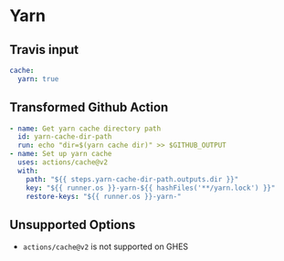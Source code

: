 # Yarn

## Travis input

```yaml
cache:
  yarn: true
```

## Transformed Github Action

```yaml
- name: Get yarn cache directory path
  id: yarn-cache-dir-path
  run: echo "dir=$(yarn cache dir)" >> $GITHUB_OUTPUT
- name: Set up yarn cache
  uses: actions/cache@v2
  with:
    path: "${{ steps.yarn-cache-dir-path.outputs.dir }}"
    key: "${{ runner.os }}-yarn-${{ hashFiles('**/yarn.lock') }}"
    restore-keys: "${{ runner.os }}-yarn-"
```

## Unsupported Options

- `actions/cache@v2` is not supported on GHES
